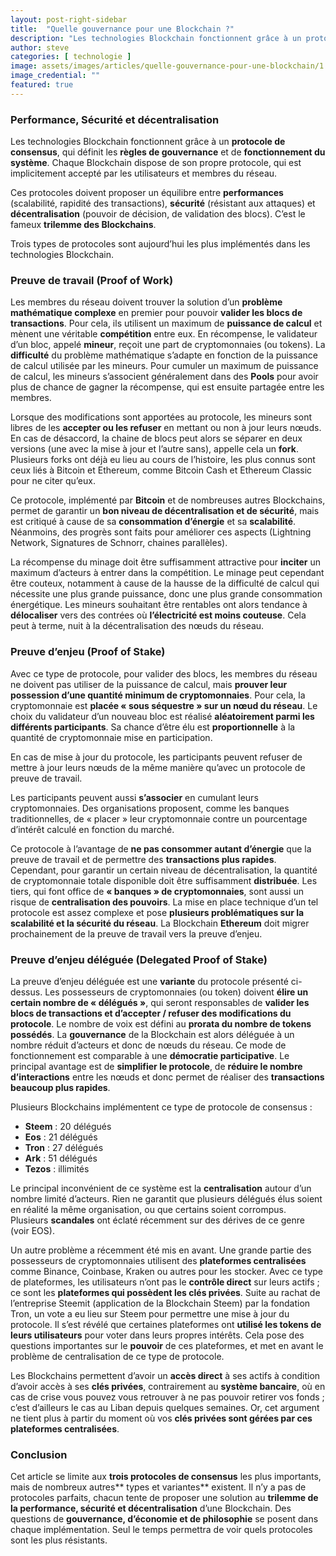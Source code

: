 ```yaml
---
layout: post-right-sidebar
title:  "Quelle gouvernance pour une Blockchain ?"
description: "Les technologies Blockchain fonctionnent grâce à un protocole de consensus, qui définit les règles de gouvernance et de fonctionnement du système."
author: steve
categories: [ technologie ]
image: assets/images/articles/quelle-gouvernance-pour-une-blockchain/1.jpg
image_credential: ""
featured: true
---
```


### Performance, Sécurité et décentralisation

Les technologies Blockchain fonctionnent grâce à un **protocole de consensus**, qui définit les **règles de gouvernance** et de **fonctionnement du système**. Chaque Blockchain dispose de son propre protocole, qui est implicitement accepté par les utilisateurs et membres du réseau.

Ces protocoles doivent proposer un équilibre entre **performances** (scalabilité, rapidité des transactions), **sécurité** (résistant aux attaques) et **décentralisation** (pouvoir de décision, de validation des blocs). C’est le fameux **trilemme des Blockchains**. 

Trois types de protocoles sont aujourd’hui les plus implémentés dans les technologies Blockchain.

### Preuve de travail (Proof of Work) 
Les membres du réseau doivent trouver la solution d’un **problème mathématique complexe** en premier pour pouvoir **valider les blocs de transactions**. Pour cela, ils utilisent un maximum de **puissance de calcul** et mènent une véritable **compétition** entre eux. En récompense, le validateur d’un bloc, appelé **mineur**, reçoit une part de cryptomonnaies (ou tokens). La **difficulté** du problème mathématique s’adapte en fonction de la puissance de calcul utilisée par les mineurs. Pour cumuler un maximum de puissance de calcul, les mineurs s’associent généralement dans des **Pools** pour avoir plus de chance de gagner la récompense, qui est ensuite partagée entre les membres.

Lorsque des modifications sont apportées au protocole, les mineurs sont libres de les **accepter ou les refuser** en mettant ou non à jour leurs nœuds. En cas de désaccord, la chaine de blocs peut alors se séparer en deux versions (une avec la mise à jour et l’autre sans), appelle cela un **fork**. Plusieurs forks ont déjà eu lieu au cours de l’histoire, les plus connus sont ceux liés à Bitcoin et Ethereum, comme Bitcoin Cash et Ethereum Classic pour ne citer qu’eux.

Ce protocole, implémenté par **Bitcoin** et de nombreuses autres Blockchains, permet de garantir un **bon niveau de décentralisation et de sécurité**, mais est critiqué à cause de sa **consommation d’énergie** et sa **scalabilité**.  Néanmoins, des progrès sont faits pour améliorer ces aspects (Lightning Network, Signatures de Schnorr, chaines parallèles). 

La récompense du minage doit être suffisamment attractive pour **inciter** un maximum d’acteurs à entrer dans la compétition. Le minage peut cependant être couteux, notamment à cause de la hausse de la difficulté de calcul qui nécessite une plus grande puissance, donc une plus grande consommation énergétique. Les mineurs souhaitant être rentables ont alors tendance à **délocaliser** vers des contrées où **l’électricité est moins couteuse**. Cela peut à terme, nuit à la décentralisation des nœuds du réseau. 

### Preuve d’enjeu (Proof of Stake)

Avec ce type de protocole, pour valider des blocs, les membres du réseau ne doivent pas utiliser de la puissance de calcul, mais **prouver leur possession d’une quantité minimum de cryptomonnaies**. Pour cela, la cryptomonnaie est **placée « sous séquestre » sur un nœud du réseau**. Le choix du validateur d’un nouveau bloc est réalisé **aléatoirement parmi les différents participants**. Sa chance d’être élu est **proportionnelle** à la quantité de cryptomonnaie mise en participation.

En cas de mise à jour du protocole, les participants peuvent refuser de mettre à jour leurs nœuds de la même manière qu’avec un protocole de preuve de travail. 

Les participants peuvent aussi **s’associer** en cumulant leurs cryptomonnaies. Des organisations proposent, comme les banques traditionnelles, de « placer » leur cryptomonnaie contre un pourcentage d’intérêt calculé en fonction du marché.

Ce protocole à l’avantage de **ne pas consommer autant d’énergie** que la preuve de travail et de permettre des **transactions plus rapides**. Cependant, pour garantir un certain niveau de décentralisation, la quantité de cryptomonnaie totale disponible doit être suffisamment **distribuée**. Les tiers, qui font office de **« banques » de cryptomonnaies**, sont aussi un risque de **centralisation des pouvoirs**. 
La mise en place technique d’un tel protocole est assez complexe et pose **plusieurs problématiques sur la scalabilité et la sécurité du réseau**. La Blockchain **Ethereum** doit migrer prochainement de la preuve de travail vers la preuve d’enjeu. 


### Preuve d’enjeu déléguée (Delegated Proof of Stake)

La preuve d’enjeu déléguée est une **variante** du protocole présenté ci-dessus. Les possesseurs de cryptomonnaies (ou token) doivent **élire un certain nombre de « délégués »**, qui seront responsables de **valider les blocs de transactions et d’accepter / refuser des modifications du protocole**. Le nombre de voix est défini au **prorata du nombre de tokens possédés**. La **gouvernance** de la Blockchain est alors déléguée à un nombre réduit d’acteurs et donc de nœuds du réseau. Ce mode de fonctionnement est comparable à une **démocratie participative**. Le principal avantage est de **simplifier le protocole**, de **réduire le nombre d’interactions** entre les nœuds et donc permet de réaliser des **transactions beaucoup plus rapides**. 

Plusieurs Blockchains implémentent ce type de protocole de consensus :
-	**Steem** : 20 délégués
-	**Eos** : 21 délégués
-	**Tron** : 27 délégués
-	**Ark** : 51 délégués
-	**Tezos** : illimités

Le principal inconvénient de ce système est la **centralisation** autour d’un nombre limité d’acteurs. Rien ne garantit que plusieurs délégués élus soient en réalité la même organisation, ou que certains soient corrompus. Plusieurs **scandales** ont éclaté récemment sur des dérives de ce genre (voir EOS). 

Un autre problème a récemment été mis en avant. Une grande partie des possesseurs de cryptomonnaies utilisent des **plateformes centralisées** comme Binance, Coinbase, Kraken ou autres pour les stocker. Avec ce type de plateformes, les utilisateurs n’ont pas le **contrôle direct** sur leurs actifs ; ce sont les **plateformes qui possèdent les clés privées**. Suite au rachat de l’entreprise Steemit (application de la Blockchain Steem) par la fondation Tron, un vote a eu lieu sur Steem pour permettre une mise à jour du protocole. Il s’est révélé que certaines plateformes ont **utilisé les tokens de leurs utilisateurs** pour voter dans leurs propres intérêts. Cela pose des questions importantes sur le **pouvoir** de ces plateformes, et met en avant le problème de centralisation de ce type de protocole.

Les Blockchains permettent d’avoir un **accès direct** à ses actifs à condition d’avoir accès à ses **clés privées**, contrairement au **système bancaire**, où en cas de crise vous pouvez vous retrouver à ne pas pouvoir retirer vos fonds ; c’est d’ailleurs le cas au Liban depuis quelques semaines. Or, cet argument ne tient plus à partir du moment où vos **clés privées sont gérées par ces plateformes centralisées**.

### Conclusion

Cet article se limite aux **trois protocoles de consensus** les plus importants, mais de nombreux autres** types et variantes** existent. Il n’y a pas de protocoles parfaits, chacun tente de proposer une solution au **trilemme de la performance, sécurité et décentralisation** d’une Blockchain. Des questions de **gouvernance, d’économie et de philosophie** se posent dans chaque implémentation. Seul le temps permettra de voir quels protocoles sont les plus résistants.